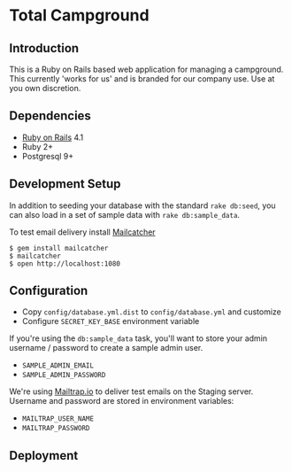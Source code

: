 Total Campground
=================

Introduction
------------
This is a Ruby on Rails based web application for managing a campground.
This currently 'works for us' and is branded for our company use. Use at you
own discretion.

Dependencies
------------
* [Ruby on Rails](http://www.rubyonrails.org) 4.1
* Ruby 2+
* Postgresql 9+


Development Setup
-----------------
In addition to seeding your database with the standard `rake db:seed`, you can
also load in a set of sample data with `rake db:sample_data`.

To test email delivery install [Mailcatcher](https://github.com/sj26/mailcatcher)

```
$ gem install mailcatcher
$ mailcatcher
$ open http://localhost:1080
```
Configuration
-------------
* Copy `config/database.yml.dist` to `config/database.yml` and customize
* Configure `SECRET_KEY_BASE` environment variable

If you're using the `db:sample_data` task, you'll want to store your admin
username / password to create a sample admin user.

* `SAMPLE_ADMIN_EMAIL`
* `SAMPLE_ADMIN_PASSWORD`

We're using [Mailtrap.io](http://mailtrap.io) to deliver test emails on the
Staging server. Username and password are stored in environment variables:

* `MAILTRAP_USER_NAME`
* `MAILTRAP_PASSWORD`

Deployment
----------
